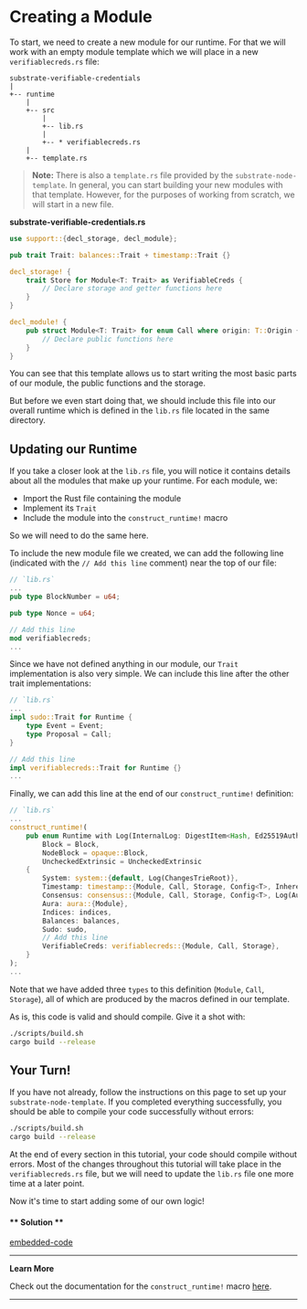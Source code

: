 Creating a Module
===

To start, we need to create a new module for our runtime. For that we will work with an empty module template which we will place in a new `verifiablecreds.rs` file:

```
substrate-verifiable-credentials
|
+-- runtime
    |
    +-- src
        |
        +-- lib.rs
        |
        +-- * verifiablecreds.rs
	|
	+-- template.rs 
```

> **Note:** There is also a `template.rs` file provided by the `substrate-node-template`. In general, you can start building your new modules with that template. However, for the purposes of working from scratch, we will start in a new file.

**substrate-verifiable-credentials<span>.</span>rs**

```rust
use support::{decl_storage, decl_module};

pub trait Trait: balances::Trait + timestamp::Trait {}

decl_storage! {
    trait Store for Module<T: Trait> as VerifiableCreds {
        // Declare storage and getter functions here
    }
}

decl_module! {
    pub struct Module<T: Trait> for enum Call where origin: T::Origin {
        // Declare public functions here
    }
}
```

You can see that this template allows us to start writing the most basic parts of our module, the public functions and the storage.

But before we even start doing that, we should include this file into our overall runtime which is defined in the `lib.rs` file located in the same directory.

## Updating our Runtime

If you take a closer look at the `lib.rs` file, you will notice it contains details about all the modules that make up your runtime. For each module, we:

- Import the Rust file containing the module
- Implement its `Trait`
- Include the module into the `construct_runtime!` macro

So we will need to do the same here.

To include the new module file we created, we can add the following line (indicated with the `// Add this line` comment) near the top of our file:

```rust
// `lib.rs`
...
pub type BlockNumber = u64;

pub type Nonce = u64;

// Add this line
mod verifiablecreds;
...
```

Since we have not defined anything in our module, our `Trait` implementation is also very simple. We can include this line after the other trait implementations:

```rust
// `lib.rs`
...
impl sudo::Trait for Runtime {
	type Event = Event;
	type Proposal = Call;
}

// Add this line
impl verifiablecreds::Trait for Runtime {}
...
```

Finally, we can add this line at the end of our `construct_runtime!` definition:

```rust
// `lib.rs`
...
construct_runtime!(
	pub enum Runtime with Log(InternalLog: DigestItem<Hash, Ed25519AuthorityId>) where
		Block = Block,
		NodeBlock = opaque::Block,
		UncheckedExtrinsic = UncheckedExtrinsic
	{
		System: system::{default, Log(ChangesTrieRoot)},
		Timestamp: timestamp::{Module, Call, Storage, Config<T>, Inherent},
		Consensus: consensus::{Module, Call, Storage, Config<T>, Log(AuthoritiesChange), Inherent},
		Aura: aura::{Module},
		Indices: indices,
		Balances: balances,
		Sudo: sudo,
		// Add this line
		VerifiableCreds: verifiablecreds::{Module, Call, Storage},
	}
);
...
```

Note that we have added three `types` to this definition (`Module`, `Call`, `Storage`), all of which are produced by the macros defined in our template.

As is, this code is valid and should compile. Give it a shot with:

```bash
./scripts/build.sh
cargo build --release
```

## Your Turn!

If you have not already, follow the instructions on this page to set up your `substrate-node-template`. If you completed everything successfully, you should be able to compile your code successfully without errors:

```bash
./scripts/build.sh
cargo build --release
```

At the end of every section in this tutorial, your code should compile without errors. Most of the changes throughout this tutorial will take place in the `verifiablecreds.rs` file, but we will need to update the `lib.rs` file one more time at a later point.

Now it's time to start adding some of our own logic!

<!-- tabs:start -->

#### ** Solution **

[embedded-code](./assets/1.1-finished-code.rs ':include :type=code embed-final')

<!-- tabs:end -->

---
**Learn More**

Check out the documentation for the `construct_runtime!` macro [here](https://docs.substrate.dev/docs/construct_runtime).

---
